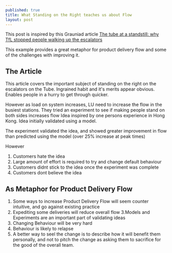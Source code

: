 ```yaml
---
published: true
title: What Standing on the Right teaches us about Flow
layout: post
---
```

This post is inspired by this Grauniad article [The tube at a standstill: why TfL stopped people walking up the escalators](http://www.theguardian.com/uk-news/2016/jan/16/the-tube-at-a-standstill-why-tfl-stopped-people-walking-up-the-escalators)

This example provides a great metaphor for product delivery flow and some of the challenges with improving it.

## The Article
This article covers the important subject of standing on the right on the escalators on the Tube.
Ingrained habit and it's merits appear obvious. Enables people in a hurry to get through quicker.

However as load on system increases, LU need to increase the flow in the busiest stations.
They tried an experiment to see if making people stand on both sides increases flow 
Idea inspired by one persons experience in Hong Kong. Idea initially validated using a model.

The experiment validated the idea, and showed greater improvement in flow than predicted using the model (over 25% increase at peak times)

However
1. Customers hate the idea
2. Large amount of effort is required to try and change default behaviour
3. Customers didnt stick to the idea once the experiment was complete
4. Customers dont believe the idea

## As Metaphor for Product Delivery Flow 
1. Some ways to increase Product Delivery Flow will seem counter intuitive, and go against existing practice
2. Expediting some deliveries will reduce overall flow
3.Models and Experiments are an important part of validating ideas
4. Changing Behaviour will be very hard
5. Behaviour is likely to relapse 
6. A better way to seel the change is to describe how it will benefit them personally, and not to pitch the change as asking them to sacrifice for the good of the overall team.

